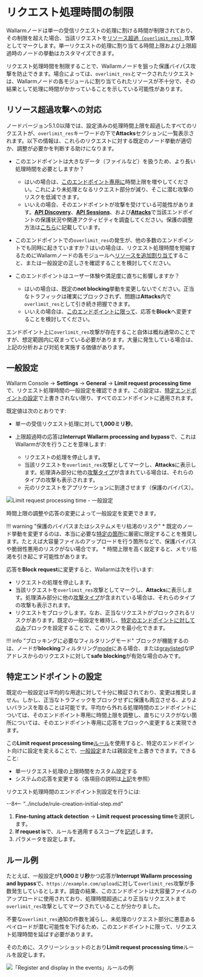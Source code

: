 [api-discovery-enable-link]:    ../../api-discovery/setup.md#enable

# リクエスト処理時間の制限

Wallarmノードは単一の受信リクエストの処理に割ける時間が制限されており、その制限を超えた場合、当該リクエストを[リソース超過（`overlimit_res`）](../../attacks-vulns-list.md#resource-overlimit)攻撃としてマークします。単一リクエストの処理に割り当てる時間上限および上限超過時のノードの挙動はカスタマイズできます。

リクエスト処理時間を制限することで、Wallarmノードを狙った保護バイパス攻撃を防止できます。場合によっては、`overlimit_res`とマークされたリクエストは、Wallarmノードの各モジュールに割り当てられたリソースが不十分で、その結果として処理に時間がかかっていることを示している可能性があります。

## リソース超過攻撃への対応

ノードバージョン5.1.0以降では、設定済みの処理時間上限を超過したすべてのリクエストが、`overlimit_res`キーワードの下で**Attacks**セクションに一覧表示されます。以下の情報は、これらのリクエストに対する既定のノード挙動が適切か、調整が必要かを判断する助けになります。

* このエンドポイントは大きなデータ（ファイルなど）を扱うため、より長い処理時間を必要としますか？

    * はいの場合は、[このエンドポイント専用に](#specific-endpoint-configuration)時間上限を増やしてください。これにより未処理となるリクエスト部分が減り、そこに潜む攻撃のリスクを低減できます。
    * いいえの場合、そのエンドポイントが攻撃を受けている可能性があります。[**API Discovery**](../../api-discovery/overview.md)、[**API Sessions**](../../api-sessions/overview.md)、および[**Attacks**](../../user-guides/events/check-attack.md)で当該エンドポイントの保護状況や関連アクティビティを調査してください。保護の調整方法は[こちら](../../user-guides/events/check-attack.md#responding-to-attacks)に記載しています。

* このエンドポイントでの`overlimit_res`の発生が、他の多数のエンドポイントでも同時に起きていますか？はいの場合は、リクエスト処理時間を短縮するためにWallarmノードの各モジュールへ[リソースを追加割り当て](../../admin-en/configuration-guides/allocate-resources-for-node.md)すること、または一般設定の正しさを確認することを検討してください。

* このエンドポイントはユーザー体験や満足度に直ちに影響しますか？

    * はいの場合は、既定の**not blocking**挙動を変更しないでください。正当なトラフィックは確実にブロックされず、問題は**Attacks**内で`overlimit_res`として引き続き把握できます。
    * いいえの場合は、[このエンドポイントに限って](#specific-endpoint-configuration)、応答を**Block**へ変更することを検討してください。

エンドポイント上に`overlimit_res`攻撃が存在すること自体は概ね通常のことですが、想定範囲内に収まっている必要があります。大量に発生している場合は、上記の分析および対処を実施する価値があります。

## 一般設定

Wallarm Console → **Settings** → **General** → **Limit request processing time**で、リクエスト処理時間の一般設定を確認できます。この設定は、[特定エンドポイントの設定](#specific-endpoint-configuration)で上書きされない限り、すべてのエンドポイントに適用されます。

既定値は次のとおりです:

* 単一の受信リクエスト処理に対して**1,000ミリ秒**。
* 上限超過時の応答は**Interrupt Wallarm processing and bypass**で、これはWallarmが次を行うことを意味します:

    * リクエストの処理を停止します。
    * 当該リクエストを`overlimit_res`攻撃としてマークし、**Attacks**に表示します。処理済み部分に他の[攻撃タイプ](../../attacks-vulns-list.md)が含まれている場合は、それらのタイプの攻撃も表示されます。
    * 元のリクエストをアプリケーションに到達させます（保護のバイパス）。<!-- Note that the application has the risk to be exploited by the attacks included in both processed and unprocessed request parts. The default general configuration and [adjusting for specific endpoints](#specific-endpoint-configuration) minimizes this risk.-->

![Limit request processing time - 一般設定](../../images/user-guides/rules/fine-tune-overlimit-detection-generic.png)

時間上限の調整や応答の変更によって一般設定を変更できます。

!!! warning "保護のバイパスまたはシステムメモリ枯渇のリスク"
    * 既定のノード挙動を変更するのは、本当に必要な[特定の箇所](#specific-endpoint-configuration)に厳密に限定することを推奨します。たとえば大容量ファイルのアップロードを行う箇所などで、保護バイパスや脆弱性悪用のリスクがない場合です。
    * 時間上限を高く設定すると、メモリ枯渇を引き起こす可能性があります。

応答を**Block request**に変更すると、Wallarmは次を行います:

* リクエストの処理を停止します。
* 当該リクエストを`overlimit_res`攻撃としてマークし、**Attacks**に表示します。処理済み部分に他の[攻撃タイプ](../../attacks-vulns-list.md)が含まれている場合は、それらのタイプの攻撃も表示されます。
* リクエストをブロックします。なお、正当なリクエストがブロックされるリスクがあります。既定の一般設定を維持し、[特定のエンドポイントに対してのみ](#specific-endpoint-configuration)ブロックを設定することで、このリスクを最小化できます。

!!! info "ブロッキングに必要なフィルタリングモード"
    ブロックが機能するのは、ノードが**blocking**フィルタリング[mode](../../admin-en/configure-wallarm-mode.md)にある場合、または[graylisted](../ip-lists/overview.md)なIPアドレスからのリクエストに対して**safe blocking**が有効な場合のみです。

## 特定エンドポイントの設定

既定の一般設定は平均的な用途に対して十分に検証されており、変更は推奨しません。しかし、正当なトラフィックをブロックせずに保護も両立させる、よりよいバランスを取ることは可能です。平均から外れる処理時間のエンドポイントについては、そのエンドポイント専用に時間上限を調整し、直ちにリスクがない箇所については、そのエンドポイント専用に応答をブロックへ変更すると実現できます。

この**Limit request processing time**[ルール](../../user-guides/rules/rules.md)を使用すると、特定のエンドポイント向けに設定を変えることで、[一般設定](#general-configuration)または親設定を上書きできます。できること:

* 単一リクエスト処理の上限時間をカスタム設定する
* システムの応答を変更する（各項目の説明は[上記](#general-configuration)を参照）

リクエスト処理時間のエンドポイント別設定を行うには:

--8<-- "../include/rule-creation-initial-step.md"
1. **Fine-tuning attack detection** → **Limit request processing time**を選択します。
1. **If request is**で、ルールを適用するスコープを[記述](rules.md#configuring)します。
1. パラメータを設定します。

## ルール例

たとえば、一般設定が**1,000ミリ秒**かつ応答が**Interrupt Wallarm processing and bypass**で、`https://example.com/upload`に対して`overlimit_res`攻撃が多数発生しているとします。調査の結果、このエンドポイントは大容量ファイルのアップロードに使用されており、処理時間超過により正当なリクエストまで`overlimit_res`攻撃としてマークされていることが分かりました。

不要な`overlimit_res`通知の件数を減らし、未処理のリクエスト部分に悪意あるペイロードが潜む可能性を下げるため、このエンドポイントに限って、リクエスト処理時間を延ばす必要があります。

そのために、スクリーンショットのとおり**Limit request processing time**ルールを設定します。

![「Register and display in the events」ルールの例](../../images/user-guides/rules/fine-tune-overlimit-detection-example.png)